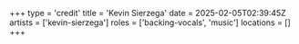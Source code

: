 +++
type = 'credit'
title = 'Kevin Sierzega'
date = 2025-02-05T02:39:45Z
artists = ['kevin-sierzega']
roles = ['backing-vocals', 'music']
locations = []
+++
